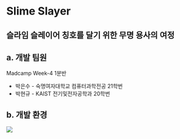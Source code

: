 # Slime Slayer
## 슬라임 슬레이어 칭호를 달기 위한 무명 용사의 여정



## a. 개발 팀원

Madcamp Week-4 1분반

- 박은수 - 숙명여자대학교 컴퓨터과학전공 21학번
- 박현규 - KAIST 전기및전자공학과 20학번


## b. 개발 환경
<img src="https://img.shields.io/badge/unity-ffffff?style=for-the-badge&logo=Unity&logoColor=black">
